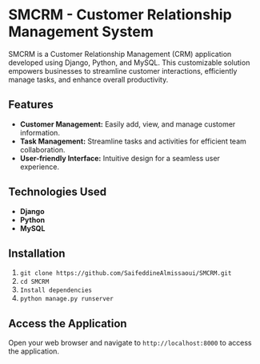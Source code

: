 # SMCRM - Customer Relationship Management System
SMCRM is a Customer Relationship Management (CRM) application developed using Django, Python, and MySQL. This customizable solution empowers businesses to streamline customer interactions, efficiently manage tasks, and enhance overall productivity.
## Features

- **Customer Management:** Easily add, view, and manage customer information.
- **Task Management:** Streamline tasks and activities for efficient team collaboration.
- **User-friendly Interface:** Intuitive design for a seamless user experience.
  

## Technologies Used

- **Django** 
- **Python**
- **MySQL**

## Installation

1. `git clone https://github.com/SaifeddineAlmissaoui/SMCRM.git`
2. `cd SMCRM`
3. `Install dependencies`
4. `python manage.py runserver`

## Access the Application

Open your web browser and navigate to `http://localhost:8000` to access the application.
